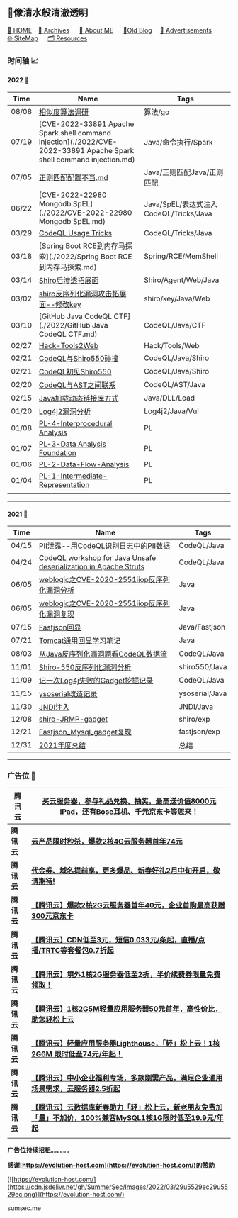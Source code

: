 <head>
    <script async src="https://pagead2.googlesyndication.com/pagead/js/adsbygoogle.js?client=ca-pub-4943002733193231" crossorigin="anonymous">
    </script>
</head>










## 👋像清水般清澈透明

[🏯 HOME](https://sumsec.me/)&emsp;[&#x1F4C1; Archives](./resources/Archives.md)  &emsp;  [&#x1F4E3; About ME](./resources/AboutMe.md) &emsp; [&#x1F4D2;Old Blog](https://old.sumsec.me)&emsp; [&#x1F4CC; Advertisements](./resources/Advertisements.md)&emsp; [ &#x1F310; SiteMap](./resources/sitemap.xml) &emsp; [🗂 Resources](./resources/README.md)



### 时间轴 &#x1F4C8;



#### 2022  📅

| Time  | Name                                                         | Tags                                   |
| ----- | ------------------------------------------------------------ | -------------------------------------- |
| 08/08 | [相似度算法调研](./2022/相似度算法调研.md)                   | 算法/go                                |
| 07/19 | [CVE-2022-33891 Apache Spark shell command injection](./2022/CVE-2022-33891 Apache Spark shell command injection.md) | Java/命令执行/Spark                    |
| 07/05 | [正则匹配配置不当.md](./2022/正则匹配配置不当.md)            | Java/正则匹配Java/正则匹配             |
| 06/22 | [CVE-2022-22980 Mongodb SpEL](./2022/CVE-2022-22980 Mongodb SpEL.md) | Java/SpEL/表达式注入CodeQL/Tricks/Java |
| 03/29 | [CodeQL Usage Tricks](./2022/CodeQL-Usage-Tricks.md)         | CodeQL/Tricks/Java                     |
| 03/18 | [Spring Boot RCE到内存马探索](./2022/Spring Boot RCE到内存马探索.md) | Spring/RCE/MemShell                    |
| 03/14 | [Shiro后渗透拓展面](./2022/Shiro后渗透拓展面.md)             | Shiro/Agent/Web/Java                   |
| 03/02 | [shiro反序列化漏洞攻击拓展面--修改key](./2022/shiro反序列化漏洞攻击拓展面--修改key.md) | shiro/key/Java/Web                     |
| 03/10 | [GitHub Java CodeQL CTF](./2022/GitHub Java CodeQL CTF.md)   | CodeQL/Java/CTF                        |
| 02/27 | [Hack-Tools2Web](./2022/Hack-Tools2Web.md)                   | Hack/Tools/Web                         |
| 02/21 | [CodeQL与Shiro550碰撞](./2022/CodeQL与Shiro550碰撞.md)       | CodeQL/Java/Shiro                      |
| 02/21 | [CodeQL初见Shiro550](./2022/CodeQL初见Shiro550.md)           | CodeQL/Java/Shiro                      |
| 02/20 | [CodeQL与AST之间联系](./2022/CodeQL与AST之间联系.md)         | CodeQL/AST/Java                        |
| 02/15 | [Java加载动态链接库方式](./2022/Java加载动态链接库方式.md)   | Java/DLL/Load                          |
| 01/20 | [Log4j2漏洞分析](./2022/Log4j2漏洞分析.md)                   | Log4j2/Java/Vul                        |
| 01/08 | [PL-4-Interprocedural Analysis](./PL/Interprocedural-Analysis.md) | PL                                     |
| 01/07 | [PL-3-Data Analysis Foundation](./PL/Data-Analysis-Foundation.md) | PL                                     |
| 01/06 | [PL-2-Data-Flow-Analysis](./PL/Data-Flow-Analysis.md)        | PL                                     |
| 01/04 | [PL-1-Intermediate-Representation](./PL/Intermediate-Representation.md) | PL                                     |
|       |                                                              |                                        |



---



#### 2021 📅

| Time  | Name                                                         | Tags           |
| ----- | ------------------------------------------------------------ | -------------- |
| 04/15 | [PII泄露--用CodeQL识别日志中的PII数据](./2021/PII泄露--用CodeQL识别日志中的PII数据.md) | CodeQL/Java    |
| 04/24 | [CodeQL workshop for Java Unsafe deserialization in Apache Struts](./2021/CodeQL-workshop-for-Java-Unsafe-deserialization-in-Apache-Struts.md) | CodeQL/Java    |
| 06/05 | [weblogic之CVE-2020-2551iiop反序列化漏洞分析](./2021/weblogic之CVE-2020-2551iiop反序列化漏洞分析.md) | Java           |
| 06/05 | [weblogic之CVE-2020-2551iiop反序列化漏洞复现](./2021/weblogic之CVE-2020-2551iiop反序列化漏洞复现.md) | Java           |
| 07/15 | [Fastjson回显](./2021/Fastjson回显.md)                       | Java/Fastjson  |
| 07/21 | [Tomcat通用回显学习笔记](./2021/Tomcat通用回显学习笔记.md)   | Java           |
| 08/03 | [从Java反序列化漏洞题看CodeQL数据流](./2021/从Java反序列化漏洞题看CodeQL数据流.md) | CodeQL/Java    |
| 11/01 | [Shiro-550反序列化漏洞分析](./2021/Shiro-550反序列化漏洞分析.md) | shiro550/Java  |
| 11/09 | [记一次Log4j失败的Gadget挖掘记录](./2021/记一次Log4j失败的Gadget挖掘记录.md) | CodeQL/Java    |
| 11/15 | [ysoserial改造记录](./2021/ysoserial改造记录.md)             | ysoserial/Java |
| 11/30 | [JNDI注入](./2021/JNDI注入.md)                               | JNDI/Java      |
| 12/08 | [shiro-JRMP-gadget](./2021/shiro-JRMP-gadget.md)             | shiro/exp      |
| 12/21 | [Fastjson_Mysql_gadget复现](./2021/Fastjson_Mysql_gadget复现.md) | fastjson/exp   |
| 12/31 | [2021年度总结](./2021/2021年度总结.md)                       | 总结           |



---

### 广告位 📑

| 腾讯云     | [买云服务器，参与礼品兑换、抽奖，最高送价值8000元IPad，还有Bose耳机、千元京东卡等您来！](https://curl.qcloud.com/ExHdaRF2) |
| ---------- | ------------------------------------------------------------ |
| **腾讯云** | [**云产品限时秒杀，爆款2核4G云服务器首年74元**](https://curl.qcloud.com/5RLkMR5O) |
| **腾讯云** | [**代金券、域名提前享，更多爆品、新春好礼2月中旬开启，敬请期待!**](https://cloud.tencent.com/act/cps/redirect?redirect=1576&cps_key=efaad5c0d018bebdee56492ced661c43&from=console) |
| **腾讯云** | [**【腾讯云】爆款2核2G云服务器首年40元，企业首购最高获赠300元京东卡**](https://cloud.tencent.com/act/cps/redirect?redirect=1577&cps_key=efaad5c0d018bebdee56492ced661c43&from=console) |
| **腾讯云** | [**【腾讯云】CDN低至3元，短信0.033元/条起，直播/点播/TRTC等套餐包0.7折起**](https://cloud.tencent.com/act/cps/redirect?redirect=1578&cps_key=efaad5c0d018bebdee56492ced661c43&from=console) |
| **腾讯云** | [**【腾讯云】境外1核2G服务器低至2折，半价续费券限量免费领取！**](https://cloud.tencent.com/act/cps/redirect?redirect=1068&cps_key=efaad5c0d018bebdee56492ced661c43&from=console) |
| **腾讯云** | [**【腾讯云】1核2G5M轻量应用服务器50元首年，高性价比，助您轻松上云**](https://cloud.tencent.com/act/cps/redirect?redirect=1556&cps_key=efaad5c0d018bebdee56492ced661c43&from=console) |
| **腾讯云** | [**【腾讯云】轻量应用服务器Lighthouse，「轻」松上云！1核2G6M 限时低至74元/年起！**](https://cloud.tencent.com/act/cps/redirect?redirect=1079&cps_key=efaad5c0d018bebdee56492ced661c43&from=console) |
| **腾讯云** | [**【腾讯云】中小企业福利专场，多款刚需产品，满足企业通用场景需求，云服务器2.5折起**](https://cloud.tencent.com/act/cps/redirect?redirect=1060&cps_key=efaad5c0d018bebdee56492ced661c43&from=console) |
| **腾讯云** | [**【腾讯云】云数据库新春助力「轻」松上云，新老朋友免费加「量」不加价，100%兼容MySQL1核1G限时低至19.9元/年起**](https://cloud.tencent.com/act/cps/redirect?redirect=1080&cps_key=efaad5c0d018bebdee56492ced661c43&from=console) |
|            |                                                              |

**广告位持续招租。。。。。。**



**感谢[https://evolution-host.com](https://evolution-host.com/)的赞助**

[![https://evolution-host.com/](https://cdn.jsdelivr.net/gh/SummerSec/Images/2022/03/29u5529ec29u5529ec.png)](https://evolution-host.com/)



<script> function cb(response) {     document.getElementById('visits').innerText = response.value; } </script> <script async src="https://api.countapi.xyz/hit/sumsec.me/:PATHNAME:/visits?callback=cb"></script>sumsec.me
